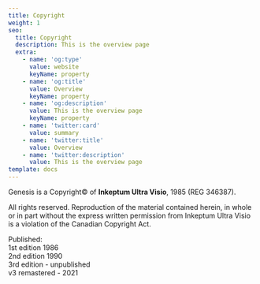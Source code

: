 ```yaml
---
title: Copyright
weight: 1
seo:
  title: Copyright
  description: This is the overview page
  extra:
    - name: 'og:type'
      value: website
      keyName: property
    - name: 'og:title'
      value: Overview
      keyName: property
    - name: 'og:description'
      value: This is the overview page
      keyName: property
    - name: 'twitter:card'
      value: summary
    - name: 'twitter:title'
      value: Overview
    - name: 'twitter:description'
      value: This is the overview page
template: docs
---
```


Genesis is a Copyright© of <strong>Inkeptum Ultra Visio</strong>, 1985 (REG 346387).</p>
All rights reserved. Reproduction of the material contained herein, in whole or in part without the express written permission from Inkeptum Ultra Visio is a violation of the Canadian Copyright Act.</p>

Published:<br>
1st edition 1986<br>
2nd edition 1990<br>
3rd edition - unpublished<br>
v3 remastered - 2021
